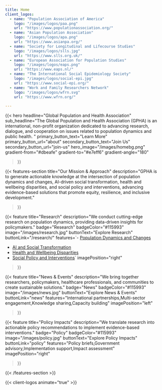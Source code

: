 ```yaml
---
title: Home
client_logos:
  - name: "Population Association of America"
    logo: "/images/logos/paa.png"
    url: "https://www.populationassociation.org/"
  - name: "Asian Population Association"
    logo: "/images/logos/apa.png"
    url: "https://www.asianpa.org/"
  - name: "Society for Longitudinal and Lifecourse Studies"
    logo: "/images/logos/slls.jpg"
    url: "https://www.slls.org.uk/"
  - name: "European Association for Population Studies"
    logo: "/images/logos/eaps.png"
    url: "https://www.eaps.nl/"
  - name: "The International Social Epidemiology Society"
    logo: "/images/logos/social-epi.jpg"
    url: "https://www.social-epi.org/"
  - name: "Work and Family Researchers Network"
    logo: "/images/logos/wfrn.svg"
    url: "https://www.wfrn.org/"
    
---
```


{{< hero 
    headline="Global Population and Health Association"
    sub_headline="The Global Population and Health Association (GPHA) is an international, non-profit organization dedicated to advancing research, dialogue, and cooperation on issues related to population dynamics and public health. "
    primary_button_text="Learn More"
    primary_button_url="about"
    secondary_button_text="Join Us"
    secondary_button_url="join-us"
    hero_image="/images/homebg.png"
    gradient-from="#dbeafe"
    gradient-to="#e7eff6"
    gradient-angle="180"
>}}



{{< features-section 
    title="Our Mission & Approach"
    description="GPHA is to generate actionable knowledge at the intersection of population dynamics and changes, AI-driven social transformation, health and wellbeing disparities, and social policy and interventions, advancing evidence-based solutions that promote equity, resilience, and inclusive development."
>}}

{{< feature
    title="Research"
    description="We conduct cutting-edge research on population dynamics, providing data-driven insights for policymakers."
    badge="Research"
    badgeColor="#115993"
    image="/images/research.jpg"
    buttonText="Explore Research"
    buttonLink="/research/"
    features=`- [Population Dynamics and Changes](/research/population-dynamics/)
- [AI and Social Transformation](/research/ai-social-transformation/)
- [Health and Wellbeing Disparities](/research/health-wellbeing-disparities/)
- [Social Policy and Interventions](/research/social-policy-interventions/)`
    imagePosition="right"
>}}

{{< feature
    title="News & Events"
    description="We bring together researchers, policymakers, healthcare professionals, and communities to create sustainable solutions."
    badge="News"
    badgeColor="#115993"
    image="/images/news.jpg"
    buttonText="Explore News & Events"
    buttonLink="news"
    features="International partnerships,Multi-sector engagement,Knowledge sharing,Capacity building"
    imagePosition="left"
>}}

{{< feature
    title="Policy Impacts"
    description="We translate research into actionable policy recommendations to implement evidence-based interventions."
    badge="Policy"
    badgeColor="#115993"
    image="/images/policy.jpg"
    buttonText="Explore Policy Impacts"
    buttonLink="policy"
    features="Policy briefs,Government advisory,Implementation support,Impact assessment"
    imagePosition="right"
>}}


{{< /features-section >}}


{{< client-logos animate="true" >}}


